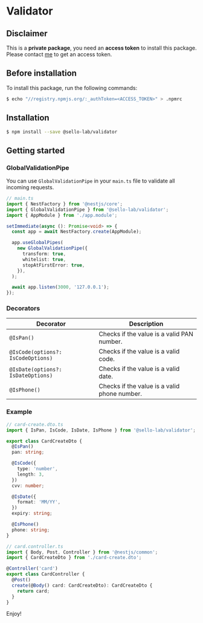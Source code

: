 # Validator

## Disclaimer

This is a **private package**, you need an **access token** to install this package. Please contact [me](https://t.me/iaxel) to get an access token.

## Before installation

To install this package, run the following commands:

```bash
$ echo "//registry.npmjs.org/:_authToken=<ACCESS_TOKEN>" > .npmrc
```

## Installation

```bash
$ npm install --save @sello-lab/validator
```

## Getting started

### GlobalValidationPipe

You can use `GlobalValidationPipe` in your `main.ts` file to validate all incoming requests.

```ts
// main.ts
import { NestFactory } from '@nestjs/core';
import { GlobalValidationPipe } from '@sello-lab/validator';
import { AppModule } from './app.module';

setImmediate(async (): Promise<void> => {
  const app = await NestFactory.create(AppModule);

  app.useGlobalPipes(
    new GlobalValidationPipe({
      transform: true,
      whitelist: true,
      stopAtFirstError: true,
    }),
  );

  await app.listen(3000, '127.0.0.1');
});
```

### Decorators

| Decorator                          | Description                                  |
|------------------------------------|----------------------------------------------|
| `@IsPan()`                         | Checks if the value is a valid PAN number.   |
| `@IsCode(options?: IsCodeOptions)` | Checks if the value is a valid code.         |
| `@IsDate(options?: IsDateOptions)` | Checks if the value is a valid date.         |
| `@IsPhone()`                       | Checks if the value is a valid phone number. |

### Example

```ts
// card-create.dto.ts
import { IsPan, IsCode, IsDate, IsPhone } from '@sello-lab/validator';

export class CardCreateDto {
  @IsPan()
  pan: string;

  @IsCode({
    type: 'number',
    length: 3,
  })
  cvv: number;

  @IsDate({
    format: 'MM/YY',
  })
  expiry: string;

  @IsPhone()
  phone: string;
}
```

```ts
// card.controller.ts
import { Body, Post, Controller } from '@nestjs/common';
import { CardCreateDto } from './card-create.dto';

@Controller('card')
export class CardController {
  @Post()
  create(@Body() card: CardCreateDto): CardCreateDto {
    return card;
  }
}
```

Enjoy!
